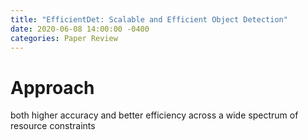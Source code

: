 ```yaml
---
title: "EfficientDet: Scalable and Efficient Object Detection"
date: 2020-06-08 14:00:00 -0400
categories: Paper Review
---
```


# Approach  
both higher accuracy and better efficiency across a wide spectrum of resource constraints  
  
     

